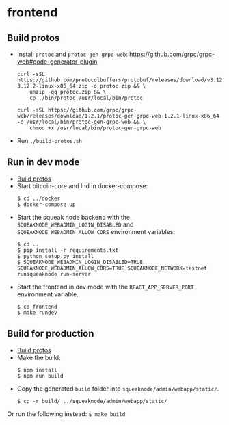 # frontend

## Build protos

- Install `protoc` and `protoc-gen-grpc-web`:
	https://github.com/grpc/grpc-web#code-generator-plugin
	```
	curl -sSL https://github.com/protocolbuffers/protobuf/releases/download/v3.12.2/protoc-3.12.2-linux-x86_64.zip -o protoc.zip && \
		unzip -qq protoc.zip && \
		cp ./bin/protoc /usr/local/bin/protoc

	curl -sSL https://github.com/grpc/grpc-web/releases/download/1.2.1/protoc-gen-grpc-web-1.2.1-linux-x86_64 -o /usr/local/bin/protoc-gen-grpc-web && \
		chmod +x /usr/local/bin/protoc-gen-grpc-web
	```
- Run `./build-protos.sh`

## Run in dev mode

- [Build protos](#build-protos)
- Start bitcoin-core and lnd in docker-compose:
	```
	$ cd ../docker
	$ docker-compose up
	```
- Start the squeak node backend with the `SQUEAKNODE_WEBADMIN_LOGIN_DISABLED` and `SQUEAKNODE_WEBADMIN_ALLOW_CORS` environment variables:
	```
	$ cd ..
	$ pip install -r requirements.txt
	$ python setup.py install
	$ SQUEAKNODE_WEBADMIN_LOGIN_DISABLED=TRUE SQUEAKNODE_WEBADMIN_ALLOW_CORS=TRUE SQUEAKNODE_NETWORK=testnet runsqueaknode run-server
	```
- Start the frontend in dev mode with the `REACT_APP_SERVER_PORT` environment variable.
	```
	$ cd frontend
	$ make rundev
	```

## Build for production

- [Build protos](#build-protos)
- Make the build:
	```
	$ npm install
	$ npm run build
	```
- Copy the generated `build` folder into `squeaknode/admin/webapp/static/`.
	```
	$ cp -r build/ ../squeaknode/admin/webapp/static/
	```
Or run the following instead:
	```
	$ make build
	```
